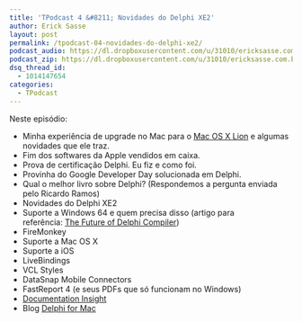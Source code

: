 ```yaml
---
title: 'TPodcast 4 &#8211; Novidades do Delphi XE2'
author: Erick Sasse
layout: post
permalink: /tpodcast-04-novidades-do-delphi-xe2/
podcast_audio: https://dl.dropboxusercontent.com/u/31010/ericksasse.com.br/podcast/TPodcast-004.mp3
podcast_zip: https://dl.dropboxusercontent.com/u/31010/ericksasse.com.br/podcast/TPodcast-004.zip
dsq_thread_id:
  - 1014147654
categories:
  - TPodcast
---
```

Neste episódio:

  * Minha experiência de upgrade no Mac para o [Mac OS X Lion][1] e algumas novidades que ele traz.
  * Fim dos softwares da Apple vendidos em caixa.
  * Prova de certificação Delphi. Eu fiz e como foi.
  * Provinha do Google Developer Day solucionada em Delphi.
  * Qual o melhor livro sobre Delphi? (Respondemos a pergunta enviada pelo Ricardo Ramos)
  * Novidades do Delphi XE2
  * Suporte a Windows 64 e quem precisa disso (artigo para referência: <a id="internal-source-marker_0.28160688537172973" href="http://edn.embarcadero.com/article/39174" target="_blank">The Future of Delphi Compiler</a>)
  * FireMonkey
  * Suporte a Mac OS X
  * Suporte a iOS
  * LiveBindings
  * VCL Styles
  * DataSnap Mobile Connectors
  * FastReport 4 (e seus PDFs que só funcionam no Windows)
  * [Documentation Insight][2]
  * Blog [Delphi for Mac][3]

 [1]: http://www.apple.com/br/macosx/
 [2]: http://www.devjet.net/products/documentation-insight/
 [3]: http://www.delphiformac.com/
 [5]: http://www.ericksasse.com.br/tpodcast/ "TPodcast"
